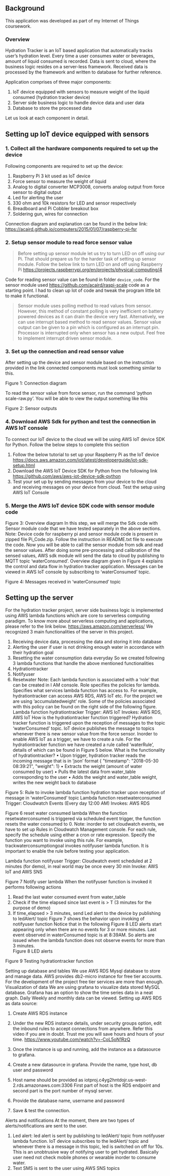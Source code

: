 ## Background
This application was developed as part of my Internet of Things coursework.

### Overview

Hydration Tracker is an IoT based application that automatically tracks user’s hydration level. Every time a user consumes water or beverages, amount of liquid consumed is recorded. Data is sent to cloud, where the business logic resides on a server-less framework. Received data is processed by the framework and written to database for further reference.

Application comprises of three major components:
1. IoT device equipped with sensors to measure weight of the liquid consumed (hydration tracker device)
2.	Server side business logic to handle device data and user data
3.	Database to store the processed data

Let us look at each component in detail.

## Setting up IoT device equipped with sensors

### 1. Collect all the hardware components required to set up the device
Following components are required to set up the device:
 1.	Raspberry Pi 3 kit used as IoT device
 2.	Force sensor to measure the weight of liquid
 3.	Analog to digital converter MCP3008, converts analog output from force sensor to digital output
 4.	Led for alerting the user
 5.	330 ohm and 10k resistors for LED and sensor respectively
 6.	Breadboard and Pi Cobbler breakout box
 7.	Soldering gun, wires for connection

Connection diagram and explanation can be found in the below link:
https://acaird.github.io/computers/2015/01/07/raspberry-pi-fsr

### 2. Setup sensor module to read force sensor value 

> Before setting up sensor module let us try to turn LED on off using our Pi. That should prepare us for the harder task of setting up sensor module. Follow the below link to turn LED on and off using Raspberry Pi
> https://projects.raspberrypi.org/en/projects/physical-computing/4 

Code for reading sensor value can be found in folder ```device_code```. For the sensor module used https://github.com/acaird/raspi-scale code as a starting point. I had to clean up lot of code and tweak the program little bit to make it functional. 
>Sensor module uses polling method to read values from sensor. However, this method of constant polling is very inefficient on battery powered devices as it can drain the device very fast. Alternatively, we can use interrupt based method to read sensor values. Sensor value output can be given to a pin which is configured as an interrupt pin. Processor is interrupted only when sensor has a new output. Feel free to implement interrupt driven sensor module. 

### 3. Set up the connection and read sensor value
After setting up the device and sensor module based on the instruction provided in the link connected components must look something similar to this.

Figure 1: Connection diagram

To read the sensor value from force sensor, run the command ‘python scale-raw.py’. You will be able to view the output something like this
 
Figure 2: Sensor outputs


### 4. Download AWS Sdk for python and test the connection in AWS IoT console
To connect our IoT device to the cloud we will be using AWS IoT device SDK for Python. Follow the below steps to complete this section
1.	Follow the below tutorial to set up your Raspberry Pi as the IoT device https://docs.aws.amazon.com/iot/latest/developerguide/iot-sdk-setup.html 
2.	Download the AWS IoT Device SDK for Python from the following link https://github.com/aws/aws-iot-device-sdk-python 
3.	Test your set up by sending messages from your device to the cloud and receiving messages on your device from cloud. Test the setup using AWS IoT Console

### 5. Merge the AWS IoT device SDK code with sensor module code




 

                                      
Figure 3: Overview diagram
In this step, we will merge the Sdk code with Sensor module code that we have tested separately in the above sections. 
Note: Device code for raspberry pi and sensor module code is present in zipped file Pi_Code.zip. Follow the instruction in README.txt file to execute the code.
Now you will be able to call the sensor module from sdk and read the sensor values. After doing some pre-processing and calibration of the sensed values, AWS sdk module will send the data to cloud by publishing to MQTT topic ‘waterConsumed’. Overview diagram given in Figure 4 explains the control and data flow in hydration tracker application.
Messages can be viewed in AWS IoT console by subscribing to ‘waterConsumed’ topic.
 
Figure 4: Messages received in ‘waterConsumed’ topic



## Setting up the server 
For the hydration tracker project, server side business logic is implemented using AWS lambda functions which are core to serverless computing paradigm. To know more about serverless computing and applications, please refer to the link below.
https://aws.amazon.com/serverless/ 
We recognized 3 main functionalities of the server in this project. 
1.	Receiving device data, processing the data and storing it into database
2.	Alerting the user if user is not drinking enough water in accordance with their hydration goal
3.	Resetting the water consumption data everyday
So we created following 3 lambda functions that handle the above mentioned functionalities
1.	Hydrationtracker
2.	Notifyuser
3.	Resetwater
Note: Each lambda function is associated with a ‘role’ that can be created in I AM console. Role specifies the policies for lambda. Specifies what services lambda function has access to. For example, hydrationtracker can access AWS RDS, AWS IoT etc. For the project we are using ‘accumulatedweight’ role. Some of the policies associated with this policy can be found on the right side of the following figure.
Lambda function hydrationtracker
Trigger: AWS IoT
Invokes: AWS RDS, AWS IoT
How is the hydrationtracker function triggered?
Hydration tracker function is triggered upon the reception of messages to the topic ‘waterConsumed’ topic. IoT device publishes the message to topics whenever there is new sensor value from the force sensor. Inorder to enable AWS IoT as a trigger, we have to create a rule. For the hydrationtracker function we have created a rule called ‘waterRule’, details of which can be found in Figure 5 below.
What is the functionality of hydrationtracker?
•	Upon trigger, hydration tracker reads the incoming message that is in ‘json’ format
{
  "timestamp": "2018-05-30 08:39:21",
  "weight": 1}
•	Extracts the weight (amount of water consumed by user)
•	Pulls the latest data from water_table corresponding to the user
•	Adds the weight and water_table weight, writes the new weight back to database
  
Figure 5: Rule to invoke lambda function hydration tracker upon reception of message in ‘waterConsumed’ topic
Lambda function resetwaterconsumed
Trigger: Cloudwatch Events (Every day 12:00 AM)
Invokes: AWS RDS
 
Figure 6 reset water consumed lambda 
When the function resetwaterconsumed is triggered via scheduled event trigger, the function resets the water consumed to 0.
Note: inorder to set cloudwatch events, we have to set up Rules in Cloudwatch Management console. For each rule, specify the schedule using either a cron or rate expression. Specify the function you want to invoke using this rule. For example, trackwaterconsumptiongoal invokes notifyuser lambda function. It is important to enable the rule before testing your application. 
 
Lambda function notifyuser
Trigger: Cloudwatch event scheduled at 2 minutes (for demo), in real world may be once every 30 min
Invoke: AWS IoT and AWS SNS
 
Figure 7 Notify user lambda
When the notifyuser function is invoked it performs following actions
1.	Read the last water consumed event from water_table
2.	Check if the time elapsed since last event is > T (3 minutes for the purpose of demo)
3.	If time_elapsed > 3 minutes, send Led alert to the device by publishing to ledAlert/<userid> topic
Figure 7 shows the behavior upon invoking of notifyuser function
Notice that in the following Figure 8 LED alerts start appearing only when there are no events for 3 or more minutes. Last event observed in waterConsumed topic is at 8:39AM. So alerts are issued when the lambda function does not observe events for more than 3 minutes.  
Figure 8 LED alerts


 
Figure 9 Testing hydrationtracker function

Setting up database and tables
We use AWS RDS Mysql database to store and manage data. AWS provides db2-micro instance for free tier accounts. For the development of the project free tier services are more than enough. 
Visualization of data
We are using grafana to visualize data stored MySQL database. Grafana has an option to show the time series data in a neat graph. Daily Weekly and monthly data can be viewed. 
Setting up AWS RDS as data source:
1.	Create AWS RDS instance
1.	Under the new RDS instance details, under security groups option, edit the inbound rules to accept connections from anywhere. Refer this video if you are in doubt. Trust me you will save hours and hours of your time.  https://www.youtube.com/watch?v=-CoL5oN1RzQ
2.	Once the instance is up and running, add the instance as a datasource to grafana.
3.	Create a new datasource in grafana. Provide the name, type host, db user and password 
 
4.	Host name should be provided as 
iotproj.c4yg2hntdojr.us-west-2.rds.amazonaws.com:3306
First part of host is the RDS endpoint and second part is the port number of mysql server.
5.	Provide the database name, username and password
6.	Save & test the connection.




Alerts and notifications 
At the moment, there are two types of alerts/notifications are sent to the user.
1.	Led alert: led alert is sent by publishing to ledAlert/<userid> topic from notifyuser lambda function. IoT device subscribes to the ledAlert/<userid> topic and whenever there is a message in this topic, led is switched on off for 10s. This is an unobtrusive way of notifying user to get hydrated. Basically user need not check mobile phones or wearable inorder to consume water. 
2.	Text SMS is sent to the user using AWS SNS topics



